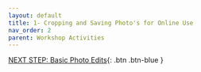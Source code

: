 ```yaml
---
layout: default
title: 1- Cropping and Saving Photo's for Online Use
nav_order: 2
parent: Workshop Activities
---
```



[NEXT STEP: Basic Photo Edits](basic-photo-edits.html){: .btn .btn-blue }
